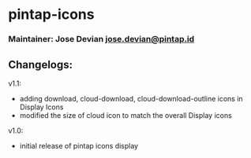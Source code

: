 # pintap-icons

### Maintainer: Jose Devian jose.devian@pintap.id

## Changelogs:

v1.1:
- adding download, cloud-download, cloud-download-outline icons in Display Icons
- modified the size of cloud icon to match the overall Display icons

v1.0:
- initial release of pintap icons display
